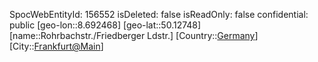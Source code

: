 ﻿---
location: [50.12748,8.692468]
type: Station
tags:
- geo/Station

---
SpocWebEntityId: 156552
isDeleted: false
isReadOnly: false
confidential: public
[geo-lon::8.692468]
[geo-lat::50.12748]
[name::Rohrbachstr./Friedberger Ldstr.]
[Country::[Germany](geo/Continent/Europe/Germany.md)]
[City::[Frankfurt@Main](geo/Continent/Europe/Germany/Hessen/Frankfurt@Main.md)]

